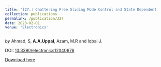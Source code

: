 ```yaml
---
title: "[27.] Chattering Free Sliding Mode Control and State Dependent Kalman Filter Design for Underground Gasification Energy Conversion Process"
collection: publications
permalink: /publication/J27
date: 2023-02-01
venue: 'Electronics'
---
```

*by* Ahmad, S, **A.A.Uppal**, Azam, M.R and Iqbal J. 

DOI: [10.3390/electronics12040876](https://doi.org/10.3390/electronics12040876)

[Download here](https://aauppal.github.io/files/J27.pdf)
